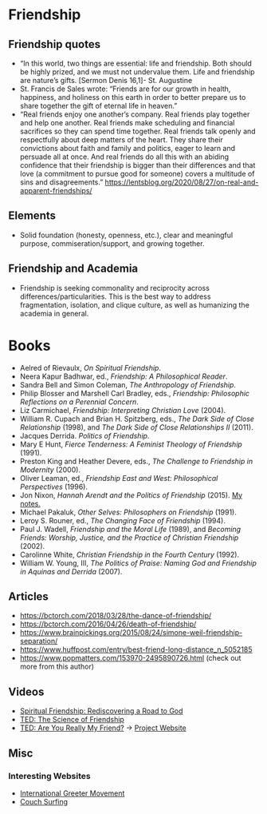 # Friendship

## Friendship quotes
-   “In this world, two things are essential: life and friendship. Both should be highly prized, and we must not undervalue them. Life and friendship are nature’s gifts. [Sermon Denis 16,1]- St. Augustine
-   St. Francis de Sales wrote: “Friends are for our growth in health, happiness, and holiness on this earth in order to better prepare us to share together the gift of eternal life in heaven.”
-   “Real friends enjoy one another’s company. Real friends play together and help one another. Real friends make scheduling and financial sacrifices so they can spend time together. Real friends talk openly and respectfully about deep matters of the heart. They share their convictions about faith and family and politics, eager to learn and persuade all at once. And real friends do all this with an abiding confidence that their friendship is bigger than their differences and that love (a commitment to pursue good for someone) covers a multitude of sins and disagreements.” https://lentsblog.org/2020/08/27/on-real-and-apparent-friendships/

## Elements
-   Solid foundation (honesty, openness, etc.), clear and meaningful purpose, commiseration/support, and growing together.

## Friendship and Academia

-   Friendship is seeking commonality and reciprocity across differences/particularities. This is the best way to address fragmentation, isolation, and clique culture, as well as humanizing the academia in general.

# Books
-   Aelred of Rievaulx, _On Spiritual Friendship_.
-   Neera Kapur Badhwar, ed., _Friendship: A Philosophical Reader_.
-   Sandra Bell and Simon Coleman, _The Anthropology of Friendship_.
-   Philip Blosser and Marshell Carl Bradley, eds., _Friendship: Philosophic Reflections on a Perennial Concern_.
-   Liz Carmichael, _Friendship: Interpreting Christian Love_ (2004).
-   William R. Cupach and Brian H. Spitzberg, eds., _The Dark Side of Close Relationship_ (1998), and _The Dark Side of Close Relationships II_ (2011).
-   Jacques Derrida. _Politics of Friendship_.
-   Mary E Hunt, _Fierce Tenderness: A Feminist Theology of Friendship_ (1991).
-   Preston King and Heather Devere, eds., _The Challenge to Friendship in Modernity_ (2000).
-   Oliver Leaman, ed., _Friendship East and West: Philosophical Perspectives_ (1996).
-   Jon Nixon, _Hannah Arendt and the Politics of Friendship_ (2015). [My notes.](\book-notes\NIxon-2015-HannahArendtPolitics.html)
-   Michael Pakaluk, _Other Selves: Philosophers on Friendship_ (1991).
-   Leroy S. Rouner, ed., _The Changing Face of Friendship_ (1994).
-   Paul J. Wadell, _Friendship and the Moral Life_ (1989), and _Becoming Friends: Worship, Justice, and the Practice of Christian Friendship_ (2002).
-   Carolinne White, _Christian Friendship in the Fourth Century_ (1992).
-   William W. Young, III, _The Politics of Praise: Naming God and Friendship in Aquinas and Derrida_ (2007).

## Articles
-   https://bctorch.com/2018/03/28/the-dance-of-friendship/
-   https://bctorch.com/2016/04/26/death-of-friendship/
-   https://www.brainpickings.org/2015/08/24/simone-weil-friendship-separation/
-   https://www.huffpost.com/entry/best-friend-long-distance_n_5052185
-   https://www.popmatters.com/153970-2495890726.html (check out more from this author)

## Videos
-   [Spiritual Friendship: Rediscovering a Road to God](https://www.youtube.com/watch?v=6izm0qSlXqY)
-   [TED: The Science of Friendship](https://www.youtube.com/watch?v=8DbP34U3buY)
-   [TED: Are You Really My Friend?](https://www.youtube.com/watch?v=_y7ZgcsvMTo) -> [Project Website](http://areyoureallymyfriend.com/)

## Misc

### Interesting Websites
-   [International Greeter Movement](https://internationalgreeter.org/)
-   [Couch Surfing](https://www.couchsurfing.com/)

<!--

## Misc links

https://www.puckermob.com/friendship/to-my-forever-friend-this-is-my-lifelong-vow-to-you/
https://thoughtcatalog.com/audi-anderson/2019/10/to-my-forever-friend-this-is-my-lifelong-vow-to-you/
https://line.17qq.com/articles/aruasuucx.html
https://www.myweddingvows.com/romantic-readings/friendship
https://www.pinterest.de/pin/67554063130800311/?send=true
https://georgetownvoice.com/2019/03/15/the-friendship-vow-in-sickness-and-in-health/

Christian view
https://www.incourage.me/2016/06/make-friendship-vow.html
https://www.christianitytoday.com/ct/2014/september/why-cant-men-be-friends-wesley-hill-friendship.html
https://mereorthodoxy.com/lavishness-friendship-world-beyond-vows/
https://www.americamagazine.org/faith/2017/01/24/beyond-religious-life-and-marriage-look-friendship-vocation
https://www.americamagazine.org/issue/just-friends
https://jonahzsong.blog/category/celtic-vow-of-friendship/page/2/


-->